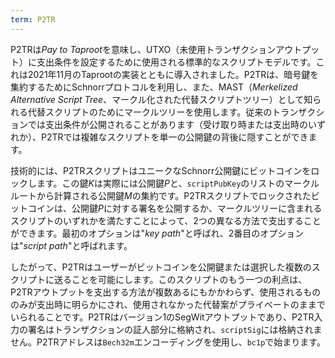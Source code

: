 ```yaml
---
term: P2TR
---
```


P2TRは*Pay to Taproot*を意味し、UTXO（未使用トランザクションアウトプット）に支出条件を設定するために使用される標準的なスクリプトモデルです。これは2021年11月のTaprootの実装とともに導入されました。P2TRは、暗号鍵を集約するためにSchnorrプロトコルを利用し、また、MAST（*Merkelized Alternative Script Tree*、マークル化された代替スクリプトツリー）として知られる代替スクリプトのためにマークルツリーを使用します。従来のトランザクションでは支出条件が公開されることがあります（受け取り時または支出時のいずれか）、P2TRでは複雑なスクリプトを単一の公開鍵の背後に隠すことができます。

技術的には、P2TRスクリプトはユニークなSchnorr公開鍵にビットコインをロックします。この鍵$K$は実際には公開鍵$P$と、`scriptPubKey`のリストのマークルルートから計算される公開鍵$M$の集約です。P2TRスクリプトでロックされたビットコインは、公開鍵$P$に対する署名を公開するか、マークルツリーに含まれるスクリプトのいずれかを満たすことによって、2つの異なる方法で支出することができます。最初のオプションは"*key path*"と呼ばれ、2番目のオプションは"*script path*"と呼ばれます。

したがって、P2TRはユーザーがビットコインを公開鍵または選択した複数のスクリプトに送ることを可能にします。このスクリプトのもう一つの利点は、P2TRアウトプットを支出する方法が複数あるにもかかわらず、使用されるもののみが支出時に明らかにされ、使用されなかった代替案がプライベートのままでいられることです。P2TRはバージョン1のSegWitアウトプットであり、P2TR入力の署名はトランザクションの証人部分に格納され、`scriptSig`には格納されません。P2TRアドレスは`Bech32m`エンコーディングを使用し、`bc1p`で始まります。